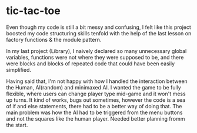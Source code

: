 # tic-tac-toe

Even though my code is still a bit messy and confusing, I felt like this project boosted my code structuring skills tenfold with the help of the last lesson on factory functions & the module pattern.

In my last project (Library), I naively declared so many unnecessary global variables, functions were not where they were supposed to be, and there were blocks and blocks of repeated code that could have been easily simplified.

Having said that, I'm not happy with how I handled the interaction between the Human, AI(random) and minimaxed AI. I wanted the game to be fully flexible, where users can change player type mid-game and it won't mess up turns. It kind of works, bugs out sometimes, however the code is a sea of if and else statements, there had to be a better way of doing that. The main problem was how the AI had to be triggered from the menu buttons and not the squares like the human player. Needed better planning fromm the start.